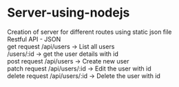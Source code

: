 # Server-using-nodejs
Creation of server for different routes using static json file <br>
Restful API - JSON   <br>
get request  /api/users -> List all users <br>
             /users/:id -> get the user details with id  <br>
post request /api/users -> Create new user  <br>
patch request /api/users/:id -> Edit the user with id  <br>
delete request /api/users/:id -> Delete the user with id  <br>
